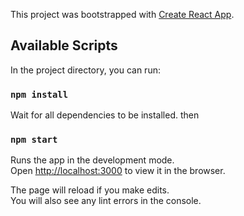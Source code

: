 This project was bootstrapped with [Create React App](https://github.com/facebook/create-react-app).

## Available Scripts

In the project directory, you can run:

### `npm install`

Wait for all dependencies to be installed. then

### `npm start`

Runs the app in the development mode.<br>
Open [http://localhost:3000](http://localhost:3000) to view it in the browser.

The page will reload if you make edits.<br>
You will also see any lint errors in the console.
